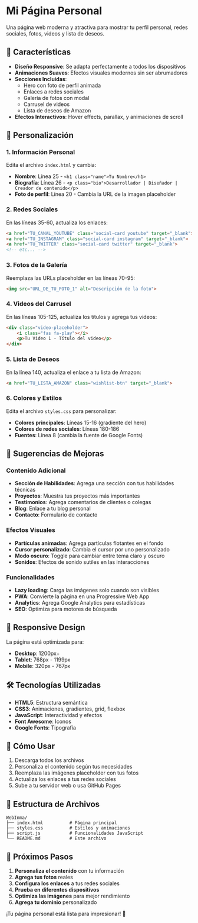# Mi Página Personal

Una página web moderna y atractiva para mostrar tu perfil personal, redes sociales, fotos, videos y lista de deseos.

## 🚀 Características

- **Diseño Responsive**: Se adapta perfectamente a todos los dispositivos
- **Animaciones Suaves**: Efectos visuales modernos sin ser abrumadores
- **Secciones Incluidas**:
  - Hero con foto de perfil animada
  - Enlaces a redes sociales
  - Galería de fotos con modal
  - Carrusel de videos
  - Lista de deseos de Amazon
- **Efectos Interactivos**: Hover effects, parallax, y animaciones de scroll

## 📝 Personalización

### 1. Información Personal
Edita el archivo `index.html` y cambia:
- **Nombre**: Línea 25 - `<h1 class="name">Tu Nombre</h1>`
- **Biografía**: Línea 26 - `<p class="bio">Desarrollador | Diseñador | Creador de contenido</p>`
- **Foto de perfil**: Línea 20 - Cambia la URL de la imagen placeholder

### 2. Redes Sociales
En las líneas 35-60, actualiza los enlaces:
```html
<a href="TU_CANAL_YOUTUBE" class="social-card youtube" target="_blank">
<a href="TU_INSTAGRAM" class="social-card instagram" target="_blank">
<a href="TU_TWITTER" class="social-card twitter" target="_blank">
<!-- etc... -->
```

### 3. Fotos de la Galería
Reemplaza las URLs placeholder en las líneas 70-95:
```html
<img src="URL_DE_TU_FOTO_1" alt="Descripción de la foto">
```

### 4. Videos del Carrusel
En las líneas 105-125, actualiza los títulos y agrega tus videos:
```html
<div class="video-placeholder">
    <i class="fas fa-play"></i>
    <p>Tu Video 1 - Título del video</p>
</div>
```

### 5. Lista de Deseos
En la línea 140, actualiza el enlace a tu lista de Amazon:
```html
<a href="TU_LISTA_AMAZON" class="wishlist-btn" target="_blank">
```

### 6. Colores y Estilos
Edita el archivo `styles.css` para personalizar:
- **Colores principales**: Líneas 15-16 (gradiente del hero)
- **Colores de redes sociales**: Líneas 180-186
- **Fuentes**: Línea 8 (cambia la fuente de Google Fonts)

## 🎨 Sugerencias de Mejoras

### Contenido Adicional
- **Sección de Habilidades**: Agrega una sección con tus habilidades técnicas
- **Proyectos**: Muestra tus proyectos más importantes
- **Testimonios**: Agrega comentarios de clientes o colegas
- **Blog**: Enlace a tu blog personal
- **Contacto**: Formulario de contacto

### Efectos Visuales
- **Partículas animadas**: Agrega partículas flotantes en el fondo
- **Cursor personalizado**: Cambia el cursor por uno personalizado
- **Modo oscuro**: Toggle para cambiar entre tema claro y oscuro
- **Sonidos**: Efectos de sonido sutiles en las interacciones

### Funcionalidades
- **Lazy loading**: Carga las imágenes solo cuando son visibles
- **PWA**: Convierte la página en una Progressive Web App
- **Analytics**: Agrega Google Analytics para estadísticas
- **SEO**: Optimiza para motores de búsqueda

## 📱 Responsive Design

La página está optimizada para:
- **Desktop**: 1200px+
- **Tablet**: 768px - 1199px
- **Mobile**: 320px - 767px

## 🛠️ Tecnologías Utilizadas

- **HTML5**: Estructura semántica
- **CSS3**: Animaciones, gradientes, grid, flexbox
- **JavaScript**: Interactividad y efectos
- **Font Awesome**: Iconos
- **Google Fonts**: Tipografía

## 🚀 Cómo Usar

1. Descarga todos los archivos
2. Personaliza el contenido según tus necesidades
3. Reemplaza las imágenes placeholder con tus fotos
4. Actualiza los enlaces a tus redes sociales
5. Sube a tu servidor web o usa GitHub Pages

## 📄 Estructura de Archivos

```
WebInma/
├── index.html          # Página principal
├── styles.css          # Estilos y animaciones
├── script.js           # Funcionalidades JavaScript
└── README.md           # Este archivo
```

## 🎯 Próximos Pasos

1. **Personaliza el contenido** con tu información
2. **Agrega tus fotos** reales
3. **Configura los enlaces** a tus redes sociales
4. **Prueba en diferentes dispositivos**
5. **Optimiza las imágenes** para mejor rendimiento
6. **Agrega tu dominio** personalizado

¡Tu página personal está lista para impresionar! 🌟
